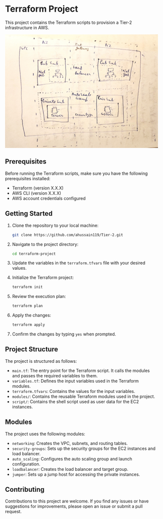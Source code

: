 # Terraform Project

This project contains the Terraform scripts to provision a Tier-2 infrastructure in AWS.

![Tier-2](./image.jpg)

## Prerequisites

Before running the Terraform scripts, make sure you have the following prerequisites installed:

- Terraform (version X.X.X)
- AWS CLI (version X.X.X)
- AWS account credentials configured

## Getting Started

1. Clone the repository to your local machine:

    ```bash
    git clone https://github.com/ahussain119/Tier-2.git
    ```

2. Navigate to the project directory:

    ```bash
    cd terraform-project
    ```

3. Update the variables in the `terraform.tfvars` file with your desired values.

4. Initialize the Terraform project:

    ```bash
    terraform init
    ```

5. Review the execution plan:

    ```bash
    terraform plan
    ```

6. Apply the changes:

    ```bash
    terraform apply
    ```

7. Confirm the changes by typing `yes` when prompted.

## Project Structure

The project is structured as follows:

- `main.tf`: The entry point for the Terraform script. It calls the modules and passes the required variables to them.
- `variables.tf`: Defines the input variables used in the Terraform modules.
- `terraform.tfvars`: Contains the values for the input variables.
- `modules/`: Contains the reusable Terraform modules used in the project.
- `script/`: Contains the shell script used as user data for the EC2 instances.

## Modules

The project uses the following modules:

- `networking`: Creates the VPC, subnets, and routing tables.
- `security-groups`: Sets up the security groups for the EC2 instances and load balancer.
- `auto_scaling`: Configures the auto scaling group and launch configuration.
- `loadbalancer`: Creates the load balancer and target group.
- `jumper`: Sets up a jump host for accessing the private instances.

## Contributing

Contributions to this project are welcome. If you find any issues or have suggestions for improvements, please open an issue or submit a pull request.
